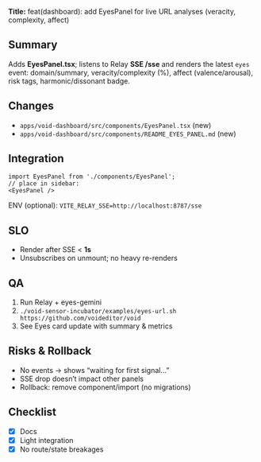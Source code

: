 **Title:** feat(dashboard): add EyesPanel for live URL analyses (veracity, complexity, affect)

## Summary
Adds **EyesPanel.tsx**; listens to Relay **SSE /sse** and renders the latest `eyes` event: domain/summary, veracity/complexity (%), affect (valence/arousal), risk tags, harmonic/dissonant badge.

## Changes
- `apps/void-dashboard/src/components/EyesPanel.tsx` (new)
- `apps/void-dashboard/src/components/README_EYES_PANEL.md` (new)

## Integration
```tsx
import EyesPanel from './components/EyesPanel';
// place in sidebar:
<EyesPanel />
```
ENV (optional): `VITE_RELAY_SSE=http://localhost:8787/sse`

## SLO
- Render after SSE < **1s**
- Unsubscribes on unmount; no heavy re-renders

## QA
1) Run Relay + eyes-gemini
2) `./void-sensor-incubator/examples/eyes-url.sh https://github.com/voideditor/void`
3) See Eyes card update with summary & metrics

## Risks & Rollback
- No events → shows “waiting for first signal…”
- SSE drop doesn’t impact other panels
- Rollback: remove component/import (no migrations)

## Checklist
- [x] Docs
- [x] Light integration
- [x] No route/state breakages
